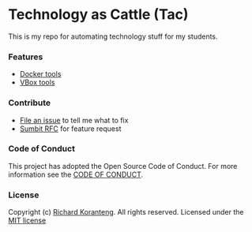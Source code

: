 # Technology as Cattle (Tac)  
This is my repo for automating technology stuff for my students.

### Features
* [Docker tools](docker/linuxDocker.ps1)
* [VBox tools](vbox/linuxVBox.ps1)

### Contribute
* [File an issue](https://github.com/RKKoranteng/TaC-Farm/issues/new/choose) to tell me what to fix
* [Sumbit RFC](https://github.com/RKKoranteng/TaC-Farm/issues/new/choose) for feature request


### Code of Conduct
This project has adopted the Open Source Code of Conduct. For more information see the [CODE OF CONDUCT](CODE_OF_CONDUCT.md).

### License
Copyright (c) [Richard Koranteng](RKKoranteng.com). All rights reserved.
Licensed under the [MIT license](LICENSE.txt)

